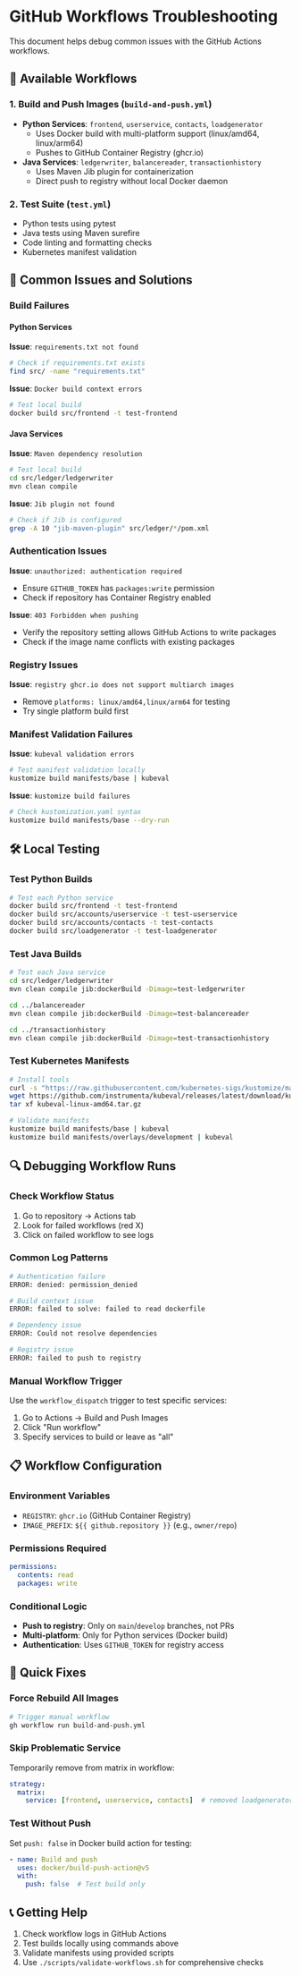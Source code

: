 # GitHub Workflows Troubleshooting

This document helps debug common issues with the GitHub Actions workflows.

## 🔧 Available Workflows

### 1. Build and Push Images (`build-and-push.yml`)
- **Python Services**: `frontend`, `userservice`, `contacts`, `loadgenerator`
  - Uses Docker build with multi-platform support (linux/amd64, linux/arm64)
  - Pushes to GitHub Container Registry (ghcr.io)
- **Java Services**: `ledgerwriter`, `balancereader`, `transactionhistory`
  - Uses Maven Jib plugin for containerization
  - Direct push to registry without local Docker daemon

### 2. Test Suite (`test.yml`)
- Python tests using pytest
- Java tests using Maven surefire
- Code linting and formatting checks
- Kubernetes manifest validation

## 🚨 Common Issues and Solutions

### Build Failures

#### Python Services
**Issue**: `requirements.txt not found`
```bash
# Check if requirements.txt exists
find src/ -name "requirements.txt"
```

**Issue**: `Docker build context errors`
```bash
# Test local build
docker build src/frontend -t test-frontend
```

#### Java Services  
**Issue**: `Maven dependency resolution`
```bash
# Test local build
cd src/ledger/ledgerwriter
mvn clean compile
```

**Issue**: `Jib plugin not found`
```bash
# Check if Jib is configured
grep -A 10 "jib-maven-plugin" src/ledger/*/pom.xml
```

### Authentication Issues

**Issue**: `unauthorized: authentication required`
- Ensure `GITHUB_TOKEN` has `packages:write` permission
- Check if repository has Container Registry enabled

**Issue**: `403 Forbidden when pushing`
- Verify the repository setting allows GitHub Actions to write packages
- Check if the image name conflicts with existing packages

### Registry Issues

**Issue**: `registry ghcr.io does not support multiarch images`
- Remove `platforms: linux/amd64,linux/arm64` for testing
- Try single platform build first

### Manifest Validation Failures

**Issue**: `kubeval validation errors`
```bash
# Test manifest validation locally
kustomize build manifests/base | kubeval
```

**Issue**: `kustomize build failures`
```bash
# Check kustomization.yaml syntax
kustomize build manifests/base --dry-run
```

## 🛠️ Local Testing

### Test Python Builds
```bash
# Test each Python service
docker build src/frontend -t test-frontend
docker build src/accounts/userservice -t test-userservice
docker build src/accounts/contacts -t test-contacts  
docker build src/loadgenerator -t test-loadgenerator
```

### Test Java Builds  
```bash
# Test each Java service
cd src/ledger/ledgerwriter
mvn clean compile jib:dockerBuild -Dimage=test-ledgerwriter

cd ../balancereader  
mvn clean compile jib:dockerBuild -Dimage=test-balancereader

cd ../transactionhistory
mvn clean compile jib:dockerBuild -Dimage=test-transactionhistory
```

### Test Kubernetes Manifests
```bash
# Install tools
curl -s "https://raw.githubusercontent.com/kubernetes-sigs/kustomize/master/hack/install_kustomize.sh" | bash
wget https://github.com/instrumenta/kubeval/releases/latest/download/kubeval-linux-amd64.tar.gz
tar xf kubeval-linux-amd64.tar.gz

# Validate manifests
kustomize build manifests/base | kubeval
kustomize build manifests/overlays/development | kubeval
```

## 🔍 Debugging Workflow Runs

### Check Workflow Status
1. Go to repository → Actions tab
2. Look for failed workflows (red X)
3. Click on failed workflow to see logs

### Common Log Patterns
```bash
# Authentication failure
ERROR: denied: permission_denied

# Build context issue  
ERROR: failed to solve: failed to read dockerfile

# Dependency issue
ERROR: Could not resolve dependencies

# Registry issue
ERROR: failed to push to registry
```

### Manual Workflow Trigger
Use the `workflow_dispatch` trigger to test specific services:
1. Go to Actions → Build and Push Images
2. Click "Run workflow"
3. Specify services to build or leave as "all"

## 📋 Workflow Configuration

### Environment Variables
- `REGISTRY`: `ghcr.io` (GitHub Container Registry)
- `IMAGE_PREFIX`: `${{ github.repository }}` (e.g., `owner/repo`)

### Permissions Required
```yaml
permissions:
  contents: read
  packages: write
```

### Conditional Logic
- **Push to registry**: Only on `main`/`develop` branches, not PRs
- **Multi-platform**: Only for Python services (Docker build)
- **Authentication**: Uses `GITHUB_TOKEN` for registry access

## 🎯 Quick Fixes

### Force Rebuild All Images
```bash
# Trigger manual workflow
gh workflow run build-and-push.yml
```

### Skip Problematic Service
Temporarily remove from matrix in workflow:
```yaml
strategy:
  matrix:
    service: [frontend, userservice, contacts]  # removed loadgenerator
```

### Test Without Push
Set `push: false` in Docker build action for testing:
```yaml
- name: Build and push
  uses: docker/build-push-action@v5
  with:
    push: false  # Test build only
```

## 📞 Getting Help

1. Check workflow logs in GitHub Actions
2. Test builds locally using commands above
3. Validate manifests using provided scripts
4. Use `./scripts/validate-workflows.sh` for comprehensive checks